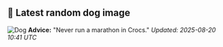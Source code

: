 ## 🐶 Latest random dog image
![Dog](https://images.dog.ceo/breeds/dachshund/dog-55140_640.jpg)
**Advice:** "Never run a marathon in Crocs."
*Updated: 2025-08-20 10:41 UTC*
